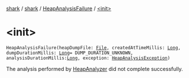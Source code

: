 [shark](../../index.md) / [shark](../index.md) / [HeapAnalysisFailure](index.md) / [&lt;init&gt;](./-init-.md)

# &lt;init&gt;

`HeapAnalysisFailure(heapDumpFile: `[`File`](https://docs.oracle.com/javase/6/docs/api/java/io/File.html)`, createdAtTimeMillis: `[`Long`](https://kotlinlang.org/api/latest/jvm/stdlib/kotlin/-long/index.html)`, dumpDurationMillis: `[`Long`](https://kotlinlang.org/api/latest/jvm/stdlib/kotlin/-long/index.html)` = DUMP_DURATION_UNKNOWN, analysisDurationMillis: `[`Long`](https://kotlinlang.org/api/latest/jvm/stdlib/kotlin/-long/index.html)`, exception: `[`HeapAnalysisException`](../-heap-analysis-exception/index.md)`)`

The analysis performed by [HeapAnalyzer](../-heap-analyzer/index.md) did not complete successfully.

